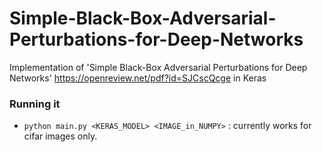 # Simple-Black-Box-Adversarial-Perturbations-for-Deep-Networks
Implementation of 'Simple Black-Box Adversarial Perturbations for Deep Networks' https://openreview.net/pdf?id=SJCscQcge in Keras


### Running it

* `python main.py <KERAS_MODEL> <IMAGE_in_NUMPY>` : currently works for cifar images only. 
